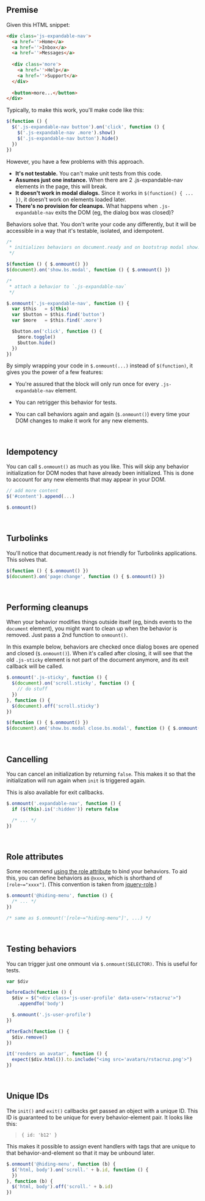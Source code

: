 ## Premise

Given this HTML snippet:

```html
<div class='js-expandable-nav'>
  <a href=''>Home</a>
  <a href=''>Inbox</a>
  <a href=''>Messages</a>
  
  <div class='more'>
    <a href=''>Help</a>
    <a href=''>Support</a>
  </div>
  
  <button>more...</button>
</div>
```

Typically, to make this work, you'll make code like this:

```js
$(function () {
  $('.js-expandable-nav button').on('click', function () {
    $('.js-expandable-nav .more').show()
    $('.js-expandable-nav button').hide()
  })
})
```

However, you have a few problems with this approach.

* __It's not testable.__ You can't make unit tests from this code.
* __Assumes just one instance.__ When there are 2 .js-expandable-nav elements in the page, this will break.
* __It doesn't work in modal dialogs.__ Since it works in `$(function() { ... })`, it doesn't work on elements loaded later.
* __There's no provision for cleanups.__ What happens when `.js-expandable-nav` exits the DOM (eg, the dialog box was closed)?

Behaviors solve that. You don't write your code any differently, but it will be accessible in a way that it's testable, isolated, and idempotent.

```js
/*
 * initializes behaviors on document.ready and on bootstrap modal show.
 */

$(function () { $.onmount() })
$(document).on('show.bs.modal', function () { $.onmount() })

/*
 * attach a behavior to `.js-expandable-nav`
 */

$.onmount('.js-expandable-nav', function () {
  var $this   = $(this)
  var $button = $this.find('button')
  var $more   = $this.find('.more')

  $button.on('click', function () {
    $more.toggle()
    $button.hide()
  })
})
```

By simply wrapping your code in `$.onmount(...)` instead of `$(function)`, it gives you the power of a few features:

* You're assured that the block will only run once for every `.js-expandable-nav` element.

* You can retrigger this behavior for tests.

* You can call behaviors again and again (`$.onmount()`) every time your DOM changes to make it work for any new elements.

<br>

## Idempotency

You can call `$.onmount()` as much as you like. This will skip any behavior initialization for DOM nodes that have already been initialized. This is done to account for any new elements that may appear in your DOM.

```js
// add more content
$('#content').append(...)

$.onmount()
```

<br>

## Turbolinks

You'll notice that document.ready is not friendly for Turbolinks applications. This solves that.

```js
$(function () { $.onmount() })
$(document).on('page:change', function () { $.onmount() })
```

<br>

## Performing cleanups

When your behavior modifies things outside itself (eg, binds events to the `document` element), you might want to clean up when the behavior is removed. Just pass a 2nd function to `onmount()`.

In this example below, behaviors are checked once dialog boxes are opened and closed (`$.onmount()`). When it's called after closing, it will see that the old `.js-sticky` element is not part of the document anymore, and its exit callback will be called.

```js
$.onmount('.js-sticky', function () {
  $(document).on('scroll.sticky', function () {
    // do stuff
  })
}, function () {
  $(document).off('scroll.sticky')
})

$(function () { $.onmount() })
$(document).on('show.bs.modal close.bs.modal', function () { $.onmount() })
```

<br>

## Cancelling

You can cancel an initialization by returning `false`. This makes it so that the initialization will run again when `init` is triggered again.

This is also available for exit callbacks.

```js
$.onmount('.expandable-nav', function () {
  if ($(this).is(':hidden')) return false

  /* ... */
})
```

<br>

## Role attributes

Some recommend [using the role attribute][rsjs] to bind your behaviors. To aid this, you can define behaviors as `@xxxx`, which is shorthand of `[role~="xxxx"]`. (This convention is taken from [jquery-role].)

```js
$.onmount('@hiding-menu', function () {
  /* ... */
})

/* same as $.onmount('[role~="hiding-menu"]', ...) */
```

[rsjs]: https://github.com/rstacruz/rsjs
[jquery-role]: https://github.com/kossnocorp/role

<br>

## Testing behaviors

You can trigger just one onmount via `$.onmount(SELECTOR)`. This is useful for tests.

```js
var $div

beforeEach(function () {
  $div = $("<div class='js-user-profile' data-user='rstacruz'>")
    .appendTo('body')

  $.onmount('.js-user-profile')
})

afterEach(function () {
  $div.remove()
})

it('renders an avatar', function () {
  expect($div.html()).to.include("<img src='avatars/rstacruz.png'>")
})
```

<br>

## Unique IDs

The `init()` and `exit()` callbacks get passed an object with a unique ID. This ID is guaranteed to be unique for every behavior-element pair. It looks like this:

> `{ id: 'b12' }`

This makes it possible to assign event handlers with tags that are unique to that behavior-and-element so that it may be unbound later.

```js
$.onmount('@hiding-menu', function (b) {
  $('html, body').on('scroll.' + b.id, function () {
  })
}, function (b) {
  $('html, body').off('scroll.' + b.id)
})
```
